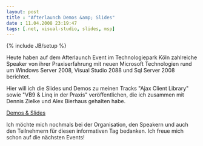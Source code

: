 ```yaml
---
layout: post
title : "Afterlaunch Demos &amp; Slides"
date : 11.04.2008 23:19:47
tags: [.net, visual-studio, slides, msp]
---
```

{% include JB/setup %}

Heute haben auf dem Afterlaunch Event im Technologiepark Köln zahlreiche Speaker von ihrer Praxiserfahrung mit neuen Microsoft Technologien rund um Windows Server 2008, Visual Studio 2088 und Sql Server 2008 berichtet.

Hier will ich die Slides und Demos zu meinen Tracks "Ajax Client Library" sowie "VB9 & Linq in der Praxis" veröffentlichen, die ich zusammen mit Dennis Zielke und Alex Bierhaus gehalten habe.

[Demos & Slides](https://github.com/janbernloehr/2008-04-11-Afterlaunch)

Ich möchte mich nochmals bei der Organisation, den Speakern und auch den Teilnehmern für diesen informativen Tag bedanken. Ich freue mich schon auf die nächsten Events!
